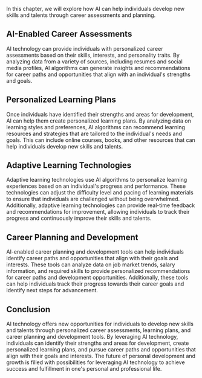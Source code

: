 
In this chapter, we will explore how AI can help individuals develop new skills and talents through career assessments and planning.

AI-Enabled Career Assessments
-----------------------------

AI technology can provide individuals with personalized career assessments based on their skills, interests, and personality traits. By analyzing data from a variety of sources, including resumes and social media profiles, AI algorithms can generate insights and recommendations for career paths and opportunities that align with an individual's strengths and goals.

Personalized Learning Plans
---------------------------

Once individuals have identified their strengths and areas for development, AI can help them create personalized learning plans. By analyzing data on learning styles and preferences, AI algorithms can recommend learning resources and strategies that are tailored to the individual's needs and goals. This can include online courses, books, and other resources that can help individuals develop new skills and talents.

Adaptive Learning Technologies
------------------------------

Adaptive learning technologies use AI algorithms to personalize learning experiences based on an individual's progress and performance. These technologies can adjust the difficulty level and pacing of learning materials to ensure that individuals are challenged without being overwhelmed. Additionally, adaptive learning technologies can provide real-time feedback and recommendations for improvement, allowing individuals to track their progress and continuously improve their skills and talents.

Career Planning and Development
-------------------------------

AI-enabled career planning and development tools can help individuals identify career paths and opportunities that align with their goals and interests. These tools can analyze data on job market trends, salary information, and required skills to provide personalized recommendations for career paths and development opportunities. Additionally, these tools can help individuals track their progress towards their career goals and identify next steps for advancement.

Conclusion
----------

AI technology offers new opportunities for individuals to develop new skills and talents through personalized career assessments, learning plans, and career planning and development tools. By leveraging AI technology, individuals can identify their strengths and areas for development, create personalized learning plans, and pursue career paths and opportunities that align with their goals and interests. The future of personal development and growth is filled with possibilities for leveraging AI technology to achieve success and fulfillment in one's personal and professional life.
